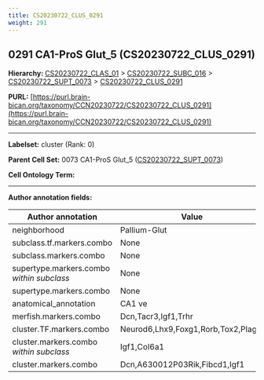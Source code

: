 ```yaml
---
title: CS20230722_CLUS_0291
weight: 291
---
```

## 0291 CA1-ProS Glut_5 (CS20230722_CLUS_0291)
<b>Hierarchy: </b>
[CS20230722_CLAS_01](../CS20230722_CLAS_01) >
[CS20230722_SUBC_016](../CS20230722_SUBC_016) >
[CS20230722_SUPT_0073](../CS20230722_SUPT_0073) >
[CS20230722_CLUS_0291](../CS20230722_CLUS_0291)

**PURL:** [https://purl.brain-bican.org/taxonomy/CCN20230722/CS20230722_CLUS_0291](https://purl.brain-bican.org/taxonomy/CCN20230722/CS20230722_CLUS_0291)

---


**Labelset:** cluster (Rank: 0)

**Parent Cell Set:** 0073 CA1-ProS Glut_5 ([CS20230722_SUPT_0073](../CS20230722_SUPT_0073))



**Cell Ontology Term:** 

[MARKER GENES.]: #


---

[TRANSFERRED ANNOTATIONS.]: #


[AUTHOR ANNOTATION FIELDS.]: #


**Author annotation fields:**

| Author annotation | Value |
|-------------------|-------|
|neighborhood|Pallium-Glut|
|subclass.tf.markers.combo|None|
|subclass.markers.combo|None|
|supertype.markers.combo _within subclass_|None|
|supertype.markers.combo|None|
|anatomical_annotation|CA1 ve|
|merfish.markers.combo|Dcn,Tacr3,Igf1,Trhr|
|cluster.TF.markers.combo|Neurod6,Lhx9,Foxg1,Rorb,Tox2,Plagl1|
|cluster.markers.combo _within subclass_|Igf1,Col6a1|
|cluster.markers.combo|Dcn,A630012P03Rik,Fibcd1,Igf1|
